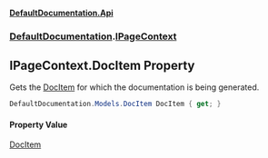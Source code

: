 #### [DefaultDocumentation\.Api](../../index.md 'index')
### [DefaultDocumentation](../../index.md#DefaultDocumentation 'DefaultDocumentation').[IPageContext](index.md 'DefaultDocumentation\.IPageContext')

## IPageContext\.DocItem Property

Gets the [DocItem](../Models/DocItem/index.md 'DefaultDocumentation\.Models\.DocItem') for which the documentation is being generated\.

```csharp
DefaultDocumentation.Models.DocItem DocItem { get; }
```

#### Property Value
[DocItem](../Models/DocItem/index.md 'DefaultDocumentation\.Models\.DocItem')